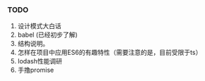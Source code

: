 ### TODO

1. 设计模式大白话
2. babel (已经初步了解)
3. 结构说明。
4. 怎样在项目中应用ES6的有趣特性（需要注意的是，目前受限于ts）
5. lodash性能调研
6. 手撸promise


